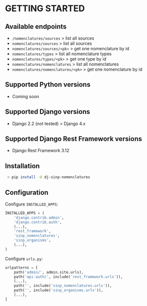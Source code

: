 # GETTING STARTED

## Available endpoints

- `/nomenclatures/sources` > list all sources
- `nomenclatures/sources` > list all sources
- `nomenclatures/sources/<pk>` > get one nomenclature by id
- `nomenclatures/types` > list all nomenclature types
- `nomenclatures/types/<pk>` > get one type by id
- `nomenclatures/nomenclatures` > list all nomenclatures
- `nomenclatures/nomenclatures/<pk>` > get one nomenclature by id

## Supported Python versions

- Coming soon

## Supported Django versions

- Django 2.2 (not tested) > Django 4.x


## Supported Django Rest Framework versions

- Django Rest Framework 3.12

## Installation

```bash
 > pip install -U dj-sinp-nomenclatures
```

## Configuration

Configure `INSTALLED_APPS`:

```python
INSTALLED_APPS = (
    'django.contrib.admin',
    'django.contrib.auth',
    (...),
    'rest_framework',
    'sinp_nomenclatures',
    'sinp_organisms',
    (...),
)
```

Configure `urls.py`:

```python
urlpatterns = [
    path('admin/', admin.site.urls),
    path('api-auth/', include('rest_framework.urls')),
    (...),
    path('', include('sinp_nomenclatures.urls')),
    path('', include('sinp_organisms.urls')),
    (...),
]
```
